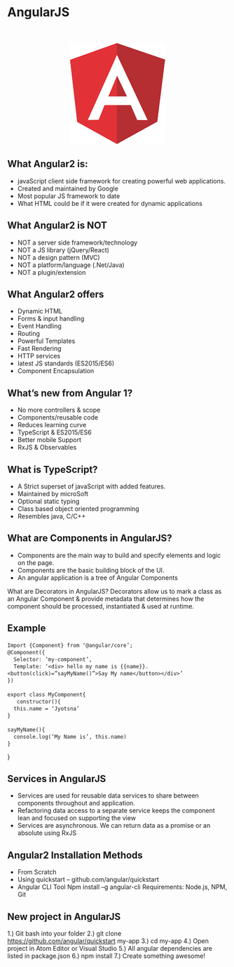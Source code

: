 # AngularJS

<p align="center">
  <br><br>
  <img src="https://github.com/Jyotsna-Singh/Jyotsna-Singh/blob/master/assets/img/angular.png">
</p>

## What Angular2 is:

<ul>
<li>javaScript client side framework for creating powerful web applications.
<li>Created and maintained by Google
<li>Most popular JS framework to date
<li>What HTML could be if it were created for dynamic applications
</ul>

## What Angular2 is NOT

<ul>
<li>NOT a server side framework/technology
<li>NOT a JS library (jQuery/React)
<li>NOT a design pattern (MVC)
<li>NOT a platform/language (.Net/Java)
<li>NOT a plugin/extension
</ul>

## What Angular2 offers
<ul>
<li>Dynamic HTML 
<li>Forms & input handling
<li>Event Handling
<li>Routing
<li>Powerful Templates
<li>Fast Rendering
<li>HTTP services
<li>latest JS standards (ES2015/ES6)
<li>Component Encapsulation
</ul>

## What’s new from Angular 1?
<ul>
<li>No more controllers & scope
<li>Components/reusable code
<li>Reduces learning curve
<li>TypeScript & ES2015/ES6
<li>Better mobile Support
<li>RxJS & Observables
</ul>


## What is TypeScript?
<ul>
<li>A Strict superset of javaScript with added features.
<li>Maintained by microSoft
<li>Optional static typing
<li>Class based object oriented programming
<li>Resembles java, C/C++
</ul>

## What are Components in AngularJS?
<ul>
<li>Components are the main way to build and specify elements and logic on the page.
<li>Components are the basic building block of the UI.
<li>An angular application is a tree of Angular Components
</ul>

What are Decorators in AngularJS?
Decorators allow us to mark a class as an Angular Component & provide metadata that determines how the component should be processed, instantiated & used at runtime.


## Example

    Import {Component} from ‘@angular/core’;
    @Component({
	  Selector: ‘my-component’,
	  Template: ‘<div> hello my name is {{name}}.<button(click)=”sayMyName()”>Say My name</button></div>’
    })
    
    export class MyComponent{
	   constructor(){
	  this.name = ‘Jyotsna’
    }
    
    sayMyName(){
	  console.log(‘My Name is’, this.name)
    }
  }

## Services in AngularJS
<ul>
<li>Services are used for reusable data services to share between components throughout and application.
<li>Refactoring data access to a separate service keeps the component lean and focused on supporting the view
<li>Services are asynchronous. We can return data as a promise or an absolute using RxJS
</ul>

## Angular2 Installation Methods
<ul>
<li>From Scratch
<li>Using quickstart – github.com/angular/quickstart
<li>Angular CLI Tool
Npm install –g angular-cli
Requirements: Node.js, NPM, Git
</ul>

## New project in AngularJS
1.)	Git bash into your folder
2.)	git clone https://github.com/angular/quickstart my-app
3.)	cd my-app
4.)	Open project in Atom Editor or Visual Studio
5.)	All angular dependencies are listed in package.json
6.)	npm install
7.)	Create something awesome!




